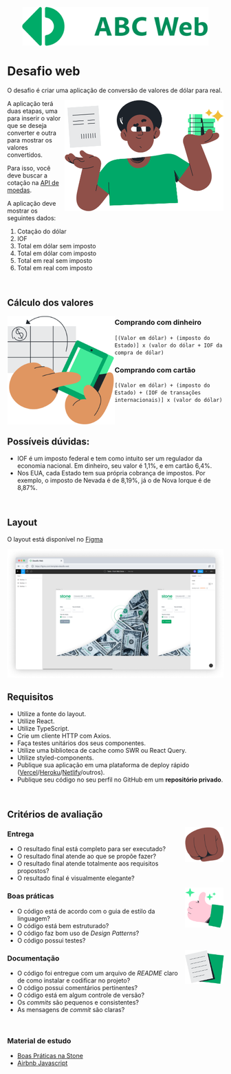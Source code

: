 <!-- 
   CUIDADO 

   Quando editar esse readme, tome cuidado com as tags <br/> 
   elas são importantes para alinhar as imagens
-->

<div align="center">
   <img src=".github/brand.svg" height="90">
</div>

# Desafio web
O desafio é criar uma aplicação de conversão de valores de dólar para real. 

<img align="right" src=".github/currency.svg" width="370">

A aplicação terá duas etapas, uma para inserir o valor que se deseja converter e outra para mostrar os valores convertidos.

Para isso, você deve buscar a cotação na [API de moedas][QUOTATION_API].

A aplicação deve mostrar os seguintes dados:

1. Cotação do dólar
2. IOF
3. Total em dólar sem imposto
4. Total em dólar com imposto
5. Total em real sem imposto
6. Total em real com imposto

<br/>

## Cálculo dos valores 

<img align="left" src=".github/calculate.svg" width="250">

### Comprando com dinheiro 

`[(Valor em dólar) + (imposto do Estado)] x (valor do dólar + IOF da compra de dólar)`

### Comprando com cartão 

`[(Valor em dólar) + (imposto do Estado) + (IOF de transações internacionais)] x (valor do dólar)`

<br/>
<br/>

## Possíveis dúvidas:

- IOF é um imposto federal e tem como intuito ser um regulador da economia nacional. Em dinheiro, seu valor é 1,1%, e em cartão 6,4%.
- Nos EUA, cada Estado tem sua própria cobrança de impostos. Por exemplo, o imposto de Nevada é de 8,19%, já o de Nova Iorque é de 8,87%.

<br/>

## Layout
O layout está disponível no [Figma][FIGMA_URL]

[![figma-layout][FIGMA-IMAGE]][FIGMA_URL]

## Requisitos
- Utilize a fonte do layout.
- Utilize React.
- Utilize TypeScript.
- Crie um cliente HTTP com Axios.
- Faça testes unitários dos seus componentes.
- Utilize uma biblioteca de cache como SWR ou React Query.
- Utilize styled-components.
- Publique sua aplicação em uma plataforma de deploy rápido ([Vercel](https://zeit.co/)/[Heroku](https://www.heroku.com)/[Netlify](https://www.netlify.com)/outros).
- Publique seu código no seu perfil no GitHub em um **repositório privado**.

<br/>

## Critérios de avaliação 

<img align="right" src=".github/closed-fist.svg" width="90">

### Entrega
- O resultado final está completo para ser executado?
- O resultado final atende ao que se propõe fazer?
- O resultado final atende totalmente aos requisitos propostos?
- O resultado final é visualmente elegante?

<img align="right" src=".github/thumbs-up.svg" width="90">

### Boas práticas
- O código está de acordo com o guia de estilo da linguagem?
- O código está bem estruturado?
- O código faz bom uso de *Design Patterns*?
- O código possui testes?

<img align="right" src=".github/document.svg" width="90">

### Documentação
- O código foi entregue com um arquivo de _README_ claro de como instalar e codificar no projeto?
- O código possui comentários pertinentes?
- O código está em algum controle de versão?
- Os _commits_ são pequenos e consistentes?
- As mensagens de _commit_ são claras?

<br/>

### **Material de estudo**
- [Boas Práticas na Stone](https://github.com/stone-payments/stoneco-best-practices/blob/master/README_pt.md)
- [Airbnb Javascript](https://github.com/airbnb/javascript)


<!-- ~VARS~ -->
<!-- API -->
[QUOTATION_API]: https://docs.awesomeapi.com.br/api-de-moedas

<!-- URLS -->
[FIGMA_URL]: https://www.figma.com/file/y8IcDbllfaFAzXrEXR05PE/Teste-Front-Web-Stone

<!-- ASSETS -->
[FIGMA-IMAGE]: .github/figma-desafio.png

